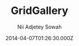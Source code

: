 ---
title: GridGallery
github: https://github.com/nadjetey/GridGallery
demo: https://nadjetey.github.io/GridGallery
author: Nii Adjetey Sowah
ssg:
  - Jekyll
cms:
  - No Cms
date: 2014-04-07T01:26:30.000Z
description: >-
  A responsive grid gallery based on the [Google Chromebook getting
  started](https://gweb-gettingstartedguide.appspot.com/) guide gallery. 
stale: true
disabled_reason: demo url not found
disabled: true
---